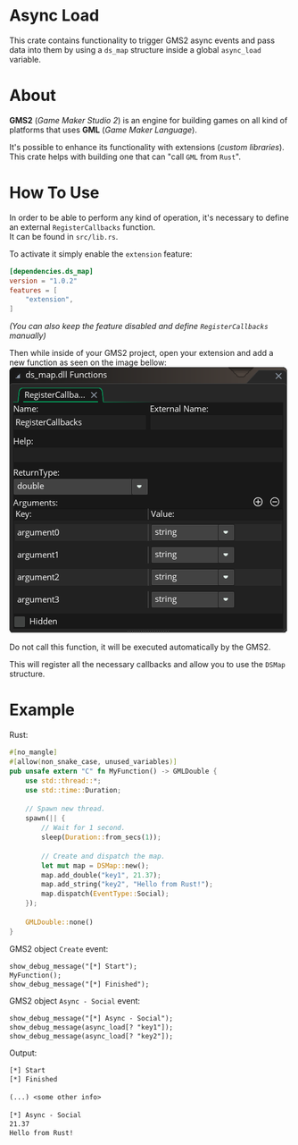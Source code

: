 # Async Load
This crate contains functionality to trigger GMS2 async events and pass data into them by using a `ds_map` structure inside a global `async_load` variable.

# About
**GMS2** (_Game Maker Studio 2_) is an engine for building games on all kind of platforms that uses **GML** (_Game Maker Language_).

It's possible to enhance its functionality with extensions (_custom libraries_). <br>
This crate helps with building one that can "call `GML` from `Rust`".

# How To Use
In order to be able to perform any kind of operation, it's necessary to define an external `RegisterCallbacks` function. <br>
It can be found in `src/lib.rs`. 

To activate it simply enable the `extension` feature:
```toml
[dependencies.ds_map]
version = "1.0.2"
features = [
    "extension",
]
```

_(You can also keep the feature disabled and define `RegisterCallbacks` manually)_

Then while inside of your GMS2 project, open your extension and add a new function as seen on the image bellow:
<img src="https://raw.githubusercontent.com/FssAy/async_load/master/assets/fn_def.png">

Do not call this function, it will be executed automatically by the GMS2.

This will register all the necessary callbacks and allow you to use the `DSMap` structure.

# Example
Rust:
```rust
#[no_mangle]
#[allow(non_snake_case, unused_variables)]
pub unsafe extern "C" fn MyFunction() -> GMLDouble {
    use std::thread::*;
    use std::time::Duration;

    // Spawn new thread.
    spawn(|| {
        // Wait for 1 second.
        sleep(Duration::from_secs(1));

        // Create and dispatch the map.
        let mut map = DSMap::new();
        map.add_double("key1", 21.37);
        map.add_string("key2", "Hello from Rust!");
        map.dispatch(EventType::Social);
    });

    GMLDouble::none()
}
```

GMS2 object `Create` event:
```gml
show_debug_message("[*] Start");
MyFunction();
show_debug_message("[*] Finished");
```

GMS2 object `Async - Social` event:
```gml
show_debug_message("[*] Async - Social");
show_debug_message(async_load[? "key1"]);
show_debug_message(async_load[? "key2"]);
```

Output:
```
[*] Start
[*] Finished

(...) <some other info>

[*] Async - Social
21.37
Hello from Rust!
```

